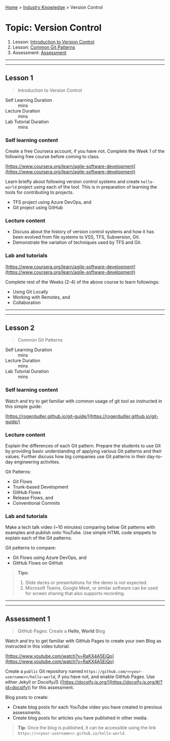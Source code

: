 [Home](../README.md) > [Industry Knowledge](./README.md) > Version Control

# Topic: Version Control

1. Lesson: [Introduction to Version Control](#lesson-1)
2. Lesson: [Common Git Patterns](#lesson-2)
3. Assessment: [Assessment](#assessment-1)

---

---

## Lesson 1

> Introduction to Version Control

<dl>
<dt>Self Learning Duration</dt>
<dd> mins</dd>
<dt>Lecture Duration</dt>
<dd> mins</dd>
<dt>Lab Tutorial Duration</dt>
<dd> mins</dd>
</dl>

### Self learning content

Create a free Coursera account, if you have not. Complete the Week 1 of the following free course before coming to class.

[https://www.coursera.org/learn/agile-software-development](https://www.coursera.org/learn/agile-software-development)

Learn briefly about following version control systems and create `hello-world` project using each of the tool. This is in preparation of learning the tools for contributing to projects.

- TFS project using Azure DevOps, and
- Git project using GitHub

### Lecture content

- Discuss about the history of version control systems and how it has been evolved from file systems to VSS, TFS, Subversion, Git.
- Demonstrate the variation of techniques used by TFS and Git.

### Lab and tutorials

[https://www.coursera.org/learn/agile-software-development](https://www.coursera.org/learn/agile-software-development)

Complete rest of the Weeks (2-4) of the above course to learn followings:

- Using Git Locally
- Working with Remotes, and
- Collaboration

---

---

## Lesson 2

> Common Git Patterns

<dl>
<dt>Self Learning Duration</dt>
<dd> mins</dd>
<dt>Lecture Duration</dt>
<dd> mins</dd>
<dt>Lab Tutorial Duration</dt>
<dd> mins</dd>
</dl>

### Self learning content

Watch and try to get familiar with common usage of git tool as instructed in this simple guide:

[https://rogerdudler.github.io/git-guide/](https://rogerdudler.github.io/git-guide/)

### Lecture content

Explain the differences of each Git pattern. Prepare the students to use Git by providing basic understanding of applying various Git patterns and their values. Further discuss how big companies use Git patterns in their day-to-day engineering activities.

Git Patterns:

- Git Flows
- Trunk-based Development
- GitHub Flows
- Release Flows, and
- Conventional Commits

### Lab and tutorials

Make a tech talk video (~10 minutes) comparing below Git patterns with examples and publish onto YouTube. Use simple HTML code snippets to explain each of the Git patterns.

Git patterns to compare:

- Git Flows using Azure DevOps, and
- GitHub Flows on GitHub

> **Tips:** 
>
> 1. Slide decks or presentations for the demo is not expected.
> 2. Microsoft Teams, Google Meet, or similar software can be used for screen sharing that also supports recording.

---

---

## Assessment 1

> GitHub Pages: Create a **Hello, World** Blog

Watch and try to get familiar with GitHub Pages to create your own Blog as instructed in this video tutorial:

[https://www.youtube.com/watch?v=RaKX4A5EiQo](https://www.youtube.com/watch?v=RaKX4A5EiQo)

Create a `public` Git repository named `https://github.com/<<your-username>>/hello-world`, if you have not, and enable GitHub Pages. Use either Jekyll or DocsifyJS ([https://docsify.js.org/](https://docsify.js.org/#/?id=docsify)) for this assessment.

Blog posts to create:

- Create blog posts for each YouTube video you have created in previous assessments.
- Create blog posts for articles you have published in other media.

> **Tip**: Once the blog is published, it can be accessible using the link `https://<<your-username>>.github.io/hello-world`.
